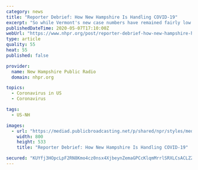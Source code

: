```yaml
---
category: news
title: "Reporter Debrief: How New Hampshire Is Handling COVID-19"
excerpt: "So while Vermont's new case numbers have remained fairly low the last few weeks, how are neighboring regions faring with the disease? And how are they planning to relax stay-at-home orders? More from VPR: Gov."
publishedDateTime: 2020-05-07T17:10:00Z
webUrl: "https://www.nhpr.org/post/reporter-debrief-how-new-hampshire-handling-covid-19"
type: article
quality: 55
heat: 55
published: false

provider:
  name: New Hampshire Public Radio
  domain: nhpr.org

topics:
  - Coronavirus in US
  - Coronavirus

tags:
  - US-NH

images:
  - url: "https://mediad.publicbroadcasting.net/p/shared/npr/styles/medium/nprshared/202005/851850054.jpg"
    width: 800
    height: 533
    title: "Reporter Debrief: How New Hampshire Is Handling COVID-19"

secured: "KUYfj3HOpcLpF2RN8Kmo4cz0nsx4XjbeynZemaGPCcKlqmMrrlSRXLCsACLZZKsHW45OtpUC/RRFaMfLFUnF0/dnZH5EH52W+yzOqcRX4DcsjFWoyj+dd28D3nOi1rHSRlyYtSKfcCSHnITDvm3I6GXigIQkb59OZrZDjdZAe7cnSIQfILLN559yIyabyFJKPAC0bSkZupRHeAL6MiLnh1zTjxpeGhOxhAp1Jm1FrNApaYbWQ55QOCgHVd9AltCleXfHjOTJbgz17gBt+othTRsmh19eYjiZtd5Z1RXse4srNkumti5jNqi66x32mB2OE1qLHcDMr8AOAux9XtUr8KK//ZhEGdoXjHMYYD/Ve/YpHD+lNQLu+NU++gJkqBh1w1gGzWhy8lc9fzDDPVgbOvJdrQtSbzM+AVszxPLI7RctCR08yXorSy+LZKO6lFFgdy1OWyuuD/z+kRFcVYRRQKKib96eIckS6ykrGlJ70CU=;znWRatCqvXIoBy+O8/8uxA=="
---
```



